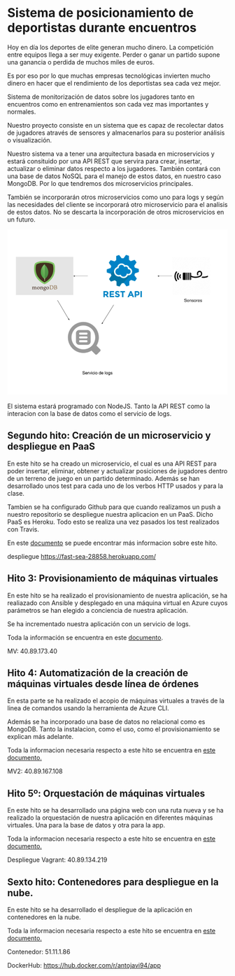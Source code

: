 # Sistema de posicionamiento de deportistas durante encuentros


Hoy en día los deportes de elite generan mucho dinero. La competición entre equipos llega a ser muy exigente. Perder o ganar un partido supone una ganancia o perdida de muchos miles de euros.

Es por eso por lo que muchas empresas tecnológicas invierten mucho dinero en hacer que el rendimiento de los deportistas sea cada vez mejor.

Sistema de monitorización de datos sobre los jugadores tanto en encuentros como en entrenamientos son cada vez mas importantes y normales.

Nuestro proyecto consiste en un sistema que es capaz de recolectar datos de jugadores através de sensores y almacenarlos para su posterior análisis o visualización.


Nuestro sistema va a tener una arquitectura basada en microservicios y estará consituido por una API REST que servira para crear, insertar, actualizar o eliminar datos respecto a los jugadores. También contará con una base de datos NoSQL para el manejo de estos datos, en nuestro caso MongoDB. Por lo que tendremos dos microservicios principales.

También se incorporarán otros microservicios como uno para logs y según las necesidades del cliente se incorporará otro microservicio para el analisis de estos datos. No se descarta la incorporación de otros microservicios en un futuro.

![Aquitectura](/doc/img/arq.png)

El sistema estará programado con NodeJS. Tanto la API REST como la interacion con la base de datos como el servicio de logs.


## Segundo hito: Creación de un microservicio y despliegue en PaaS

En este hito se ha creado un microservicio, el cual es una API REST para poder insertar, eliminar, obtener y actualizar posiciones de jugadores dentro de un terreno de juego en un partido determinado. Además se han desarrollado unos test para cada uno de los verbos HTTP usados y para la clase.

Tambien se ha configurado Github para que cuando realizamos un push a nuestro repositorio se despliegue nuestra aplicacion en un PaaS. Dicho PaaS es Heroku. Todo esto se realiza una vez pasados los test realizados con Travis.

En este [documento](./doc/hito2.md) se puede encontrar más informacion sobre este hito.

despliegue https://fast-sea-28858.herokuapp.com/


## Hito 3: Provisionamiento de máquinas virtuales

En este hito se ha realizado el provisionamiento de nuestra aplicación, se ha realiazado con Ansible y desplegado en una máquina virtual en Azure cuyos parámetros se han elegido a conciencia de nuestra aplicación.

Se ha incrementado nuestra aplicación con un servicio de logs.

Toda la información se encuentra en este [documento](./doc/hito3.md).

MV: 40.89.173.40

## Hito 4: Automatización de la creación de máquinas virtuales desde línea de órdenes

En esta parte se ha realizado el acopio de máquinas virtuales a través de la linea de comandos usando la herramienta de Azure CLI.

Además se ha incorporado una base de datos no relacional como es MongoDB. Tanto la instalacion, como el uso, como el provisionamiento se explican más adelante.

Toda la informacion necesaria respecto a este hito se encuentra en [este documento.](./doc/hito4.md)

MV2: 40.89.167.108

## Hito 5º: Orquestación de máquinas virtuales

En este hito se ha desarrollado una página web con una ruta nueva y se ha realizado la orquestación de nuestra aplicación en diferentes máquinas virtuales. Una para la base de datos y otra para la app.


Toda la informacion necesaria respecto a este hito se encuentra en [este documento.](./doc/hito5.md)

Despliegue Vagrant: 40.89.134.219

## Sexto hito: Contenedores para despliegue en la nube.

En este hito se ha desarrollado el despliegue de la aplicación en contenedores en la nube.

Toda la informacion necesaria respecto a este hito se encuentra en [este documento.](./doc/hito6.md)


Contenedor: 51.11.1.86

DockerHub: https://hub.docker.com/r/antojavi94/app
